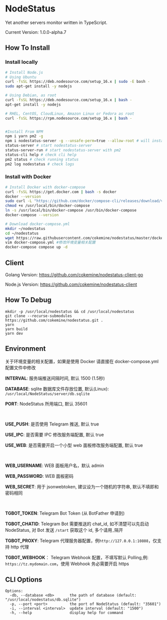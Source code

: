 # NodeStatus

Yet another servers monitor written in TypeScript.

Current Version: 1.0.0-alpha.7

## How To Install

### Install locally

```bash
# Install Node.js
# Using Ubuntu
curl -fsSL https://deb.nodesource.com/setup_16.x | sudo -E bash -
sudo apt-get install -y nodejs

# Using Debian, as root
curl -fsSL https://deb.nodesource.com/setup_16.x | bash -
apt-get install -y nodejs

# RHEL, CentOS, CloudLinux, Amazon Linux or Fedora as root
curl -fsSL https://rpm.nodesource.com/setup_16.x | bash -


#Install From NPM
npm i yarn pm2 -g
npm i nodestatus-server -g --unsafe-perm=true --allow-root # will install status-cli status-server status-server-run in your computer
status-server # start nodestatus-server
status-server-run # start nodestatus-server with pm2
status-cli help # check cli help
pm2 status # check running status
pm2 log nodestatus # check logs
```

### Install with Docker

```bash
# Install Docker with docker-compose
curl -fsSL https://get.docker.com | bash -s docker
docker --version
sudo curl -L "https://github.com/docker/compose-cli/releases/download/v2.0.0-rc.2/docker-compose-linux-amd64" -o /usr/local/bin/docker-compose #For x86_64
chmod +x /usr/local/bin/docker-compose
ln -s /usr/local/bin/docker-compose /usr/bin/docker-compose
docker-compose --version

# Download docker-compose.yml
mkdir ~/nodestatus
cd ~/nodestatus
wget https://raw.githubusercontent.com/cokemine/nodestatus/master/docker-compose.yml
vim docker-compose.yml #修改环境变量相关配置
docker-compose compose up -d
```

## Client

Golang Version: https://github.com/cokemine/nodestatus-client-go

Node.js Version: https://github.com/cokemine/nodestatus-client

## How To Debug

```shell
mkdir -p /usr/local/nodestatus && cd /usr/local/nodestatus
git clone --recurse-submodules https://github.com/cokemine/nodestatus.git .
yarn
yarn build
yarn dev
```

## Environment

关于环境变量的相关配置，如果是使用 Docker 请直接在 docker-compose.yml 配置文件中修改

**INTERVAL**: 服务端推送间隔时间, 默认 1500 (1.5秒)

**DATABASE**: sqlite 数据库文件存放位置, 默认(Linux): `/usr/local/NodeStatus/server/db.sqlite`

**PORT**: NodeStatus 所用端口, 默认 35601

&nbsp;

**USE_PUSH**: 是否使用 Telegram 推送, 默认 true

**USE_IPC**: 是否需要 IPC 修改服务端配置, 默认 true

**USE_WEB**: 是否需要开启一个小型 web 面板修改服务端配置, 默认 true

&nbsp;

**WEB_USERNAME**: WEB 面板用户名，默认 admin

**WEB_PASSWORD**: WEB 面板密码

**WEB_SECRET**: 用于 jsonwebtoken, 建议设为一个随机的字符串, 默认不填即和密码相同

&nbsp;

**TGBOT_TOKEN**: Telegram Bot Token (从 BotFather 申请到)

**TGBOT_CHATID**: Telegram Bot 需要推送的 chat_id, 如不清楚可以先启动 NodeStatus, 对 Bot 发送 `/start` 获取这个 id, 多个请用`,`隔开

**TGBOT_PROXY**: Telegram 代理服务器配置，例`http://127.0.0.1:10808`，仅支持 http 代理

**TGBOT_WEBHOOK**： Telegram Webhook 配置，不填写默认 Polling,例: `https://tz.mydomain.com`，使用 Webhook 务必需要开启 https

## CLI Options

```shell
Options:
  -db, --database <db>       the path of database (default: "/usr/local/nodestatus/db.sqlite")
  -p, --port <port>          the port of NodeStatus (default: "35601")
  -i, --interval <interval>  update interval (default: "1500")
  -h, --help                 display help for command
```
